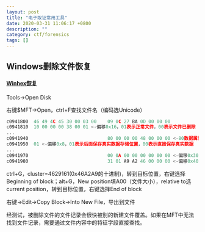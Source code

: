 ```yaml
---
layout: post
title: "电子取证常用工具"
date: 2020-03-31 11:06:17 +0800
description: ""
category: ctf/forensics
tags: []
---
```


## Windows删除文件恢复

#### [Winhex恢复](http://www.webkaka.com/info/archives/system/2015/05/282147/)

Tools->Open Disk

右键$MFT->Open，ctrl+F查找文件名（编码选Unicode）

```asm
c0941800  46 49 4C 45 30 00 03 00    09 0C 27 BA 0D 00 00 00
c0941810  10 00 00 00 38 00 01 <-偏移0x16，01表示正常文件，00表示文件已删除
...
c0941940                             80 00 00 00 48 00 00 00 <-80数据属性标识
c0941950  01 <-偏移0x8，01表示后面保存真实数据存储位置，00表示直接保存真实数据
...
c0941970                             00 0A 00 00 00 00 00 00 <-偏移0x30文件大小，0xA00
c0941980                             31 01 A9 A2 46 00 00 00 <-偏移0x40，值31，低位1表示后面1位是簇数（01），高位3，表示后面3位是簇号开始位置0x46A2A9
```

ctrl+G，cluster=4629161(0x46A2A9的十进制)，转到目标位置，右键选择Beginning of block；alt+G，New position填A00（文件大小），relative to选current position，转到目标位置，右键选择End of block

右键->Edit->Copy Block->Into New File，导出到文件

经测试，被删除文件的文件记录会很快被别的新建文件覆盖。如果在MFT中无法找到文件记录，需要通过文件内容中的特征字段直接查找。

